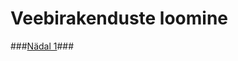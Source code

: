 # Veebirakenduste loomine #

###[Nädal 1](https://bitbucket.org/Mpeedosk/veebirakendus/wiki/Week%201)###